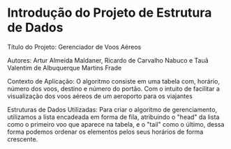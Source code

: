 # Introdução do Projeto de Estrutura de Dados
Título do Projeto: Gerenciador de Voos Aéreos

Autores: Artur Almeida Maldaner, Ricardo de Carvalho Nabuco e Tauã Valentim de Albuquerque Martins Frade

Contexto de Aplicação:
  O algoritmo consiste em uma tabela com, horário, número dos voos, destino e número do portão. Com o intuito de facilitar a visualização dos voos aéreos de um aeroporto para os viajantes

Estruturas de Dados Utilizadas:
  Para criar o algoritmo de gerenciamento, utilizamos a lista encadeada em forma de fila, atribuindo o "head" da lista como o primeiro voo que aparece na tabela, e o "tail" como o último, dessa forma podemos ordenar os elementos pelos seus horários de forma crescente.
